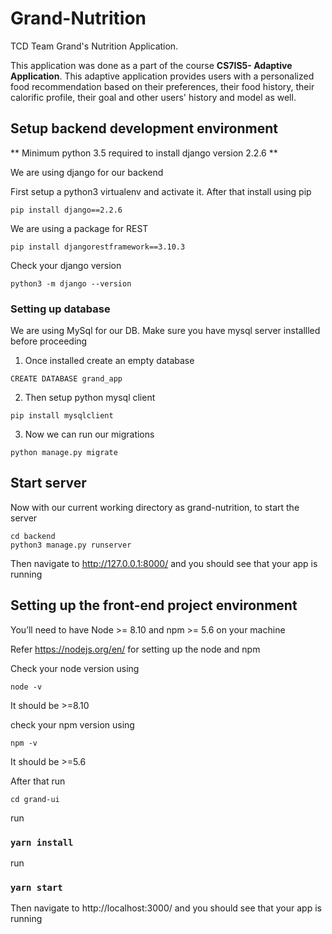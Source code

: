 # Grand-Nutrition

TCD Team Grand's Nutrition Application. 

This application was done as a part of the course __CS7IS5- Adaptive Application__. This adaptive application provides users with a personalized food recommendation based on their preferences, their food history, their calorific profile, their goal and other users' history and model as well.


## Setup backend development environment
** Minimum python 3.5 required to install django version 2.2.6 **

We are using django for our backend

First setup a python3 virtualenv and activate it. After that install using pip
```
pip install django==2.2.6
```

We are using a package for REST

```
pip install djangorestframework==3.10.3
```

Check your django version
```
python3 -m django --version
```

### Setting up database

We are using MySql for our DB. Make sure you have mysql server installled before proceeding

1. Once installed create an empty database
```
CREATE DATABASE grand_app
```

2. Then setup python mysql client
```
pip install mysqlclient
```

3. Now we can run our migrations
```
python manage.py migrate
```

## Start server

Now with our current working directory as grand-nutrition, to start the server
```
cd backend
python3 manage.py runserver
```

Then navigate to http://127.0.0.1:8000/ and you should see that your app is running


## Setting up the front-end project environment

 You’ll need to have Node >= 8.10 and npm >= 5.6 on your machine

 Refer https://nodejs.org/en/ for setting up the node and npm


Check your node version using
```
node -v
```
It should be >=8.10

check your npm version using
```
npm -v
```
It should be >=5.6

After that run
```
cd grand-ui
```
run
### `yarn install`

run

### `yarn start`

Then navigate to http://localhost:3000/ and you should see that your app is running
